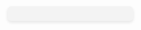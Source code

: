 <html lang="en">
<head>
<meta charset="UTF-8">
<meta name="viewport" content="width=device-width, initial-scale=1.0">
<title>Random Slide Show</title>
<style>
  body { font-family: Arial, sans-serif; display: flex; justify-content: center; align-items: center; height: 100vh; margin: 0; }
  .slideshow-container { width: 60%; padding: 20px; background-color: #f3f3f3; border-radius: 10px; box-shadow: 0 4px 8px rgba(0,0,0,0.1); }
  .slide { display: none; }
</style>
</head>
<body>

<div class="slideshow-container">
  <div class="slide">
    <h2>Slide 1 Title</h2>
    <p>This is the first piece of information.</p>
  </div>
  <div class="slide">
    <h2>Slide 2 Title</h2>
    <p>This is the second piece of information.</p>
  </div>
  <div class="slide">
    <h2>Slide 3 Title</h2>
    <p>This is the third piece of information.</p>
  </div>
</div>

<script>
window.onload = function showRandomSlide() {
  let slides = document.getElementsByClassName("slide");
  let slideIndex = Math.floor(Math.random() * slides.length);
  slides[slideIndex].style.display = "block";
}
</script>

</body>
</html>
